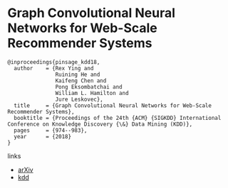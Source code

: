 # Graph Convolutional Neural Networks for Web-Scale Recommender Systems

```
@inproceedings{pinsage_kdd18,
  author    = {Rex Ying and
               Ruining He and
               Kaifeng Chen and
               Pong Eksombatchai and
               William L. Hamilton and
               Jure Leskovec},
  title     = {Graph Convolutional Neural Networks for Web-Scale Recommender Systems},
  booktitle = {Proceedings of the 24th {ACM} {SIGKDD} International Conference on Knowledge Discovery {\&} Data Mining (KDD)},
  pages     = {974--983},
  year      = {2018}
}
```

links
- [arXiv](https://arxiv.org/abs/1806.01973)
- [kdd](http://www.kdd.org/kdd2018/accepted-papers/view/graph-convolutional-neural-networks-for-web-scale-recommender-systems)
